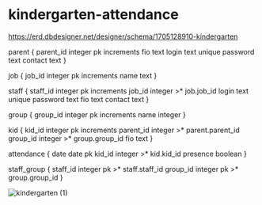 # kindergarten-attendance

https://erd.dbdesigner.net/designer/schema/1705128910-kindergarten


parent {
	parent_id integer pk increments
	fio text
	login text unique
	password text
	contact text
}

job {
	job_id integer pk increments
	name text
}

staff {
	staff_id integer pk increments
	job_id integer >* job.job_id
	login text unique
	password text
	fio text
	contact text
}

group {
	group_id integer pk increments
	name integer
}

kid {
	kid_id integer pk increments
	parent_id integer >* parent.parent_id
	group_id integer >* group.group_id
	fio text
}

attendance {
	date date pk
	kid_id integer >* kid.kid_id
	presence boolean
}

staff_group {
	staff_id integer pk >* staff.staff_id
	group_id integer pk >* group.group_id
}



![kindergarten (1)](https://github.com/idenisov57/kindergarten-attendance/assets/100908566/ca2b3cfb-0035-4bdd-9b44-9e4e02c5a027)
